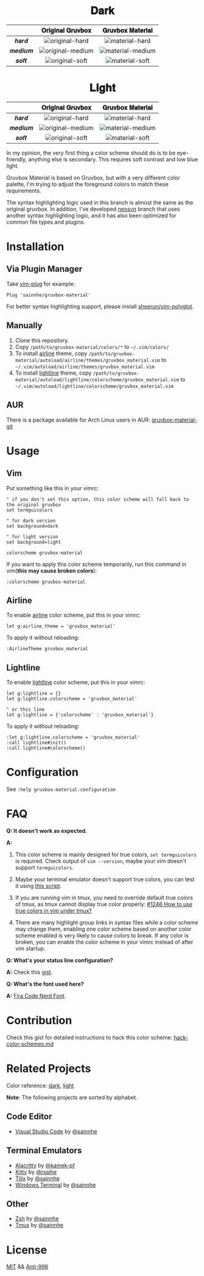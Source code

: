 <h1 align="center">
𝐃𝐚𝐫𝐤
</h1>

|        |                                                     𝐎𝐫𝐢𝐠𝐢𝐧𝐚𝐥 𝐆𝐫𝐮𝐯𝐛𝐨𝐱                                                     |                                                     𝐆𝐫𝐮𝐯𝐛𝐨𝐱 𝐌𝐚𝐭𝐞𝐫𝐢𝐚𝐥                                                     |
| :----: | :----------------------------------------------------------------------------------------------------------------------: | :----------------------------------------------------------------------------------------------------------------------: |
|  𝒉𝒂𝒓𝒅  |  ![original-hard](https://user-images.githubusercontent.com/37491630/64962022-32bd6100-d886-11e9-9504-f924c07022ae.png)  |  ![material-hard](https://user-images.githubusercontent.com/37491630/64961995-289b6280-d886-11e9-9b8b-c5ea74d8da5f.png)  |
| 𝒎𝒆𝒅𝒊𝒖𝒎 | ![original-medium](https://user-images.githubusercontent.com/37491630/64962019-318c3400-d886-11e9-99cf-4ea0145c0ae3.png) | ![material-medium](https://user-images.githubusercontent.com/37491630/65002822-156baf80-d8e5-11e9-9b20-ffe920584c5a.png) |
|  𝒔𝒐𝒇𝒕  |  ![original-soft](https://user-images.githubusercontent.com/37491630/64962028-34872480-d886-11e9-828c-073cc40e8701.png)  |  ![material-soft](https://user-images.githubusercontent.com/37491630/64962007-2c2ee980-d886-11e9-8a11-aacff84d33f7.png)  |

<h1 align="center">
𝐋𝐢𝐠𝐡𝐭
</h1>

|        |                                                     𝐎𝐫𝐢𝐠𝐢𝐧𝐚𝐥 𝐆𝐫𝐮𝐯𝐛𝐨𝐱                                                     |                                                     𝐆𝐫𝐮𝐯𝐛𝐨𝐱 𝐌𝐚𝐭𝐞𝐫𝐢𝐚𝐥                                                     |
| :----: | :----------------------------------------------------------------------------------------------------------------------: | :----------------------------------------------------------------------------------------------------------------------: |
|  𝒉𝒂𝒓𝒅  |  ![original-hard](https://user-images.githubusercontent.com/37491630/64962226-934c9e00-d886-11e9-91fc-c67b08cb6da4.png)  |  ![material-hard](https://user-images.githubusercontent.com/37491630/64962200-8c259000-d886-11e9-9ecb-540f1ccb0b4b.png)  |
| 𝒎𝒆𝒅𝒊𝒖𝒎 | ![original-medium](https://user-images.githubusercontent.com/37491630/64962235-95aef800-d886-11e9-96a5-1cdf59857e55.png) | ![material-medium](https://user-images.githubusercontent.com/37491630/64962206-8e87ea00-d886-11e9-9734-33cdc496dca6.png) |
|  𝒔𝒐𝒇𝒕  |  ![original-soft](https://user-images.githubusercontent.com/37491630/64962251-98a9e880-d886-11e9-82e8-be7e1bc8e15c.png)  |  ![material-soft](https://user-images.githubusercontent.com/37491630/64962218-9182da80-d886-11e9-9b22-f4a4a39f80f0.png)  |

In my opinion, the very first thing a color scheme should do is to be eye-friendly, anything else is secondary. This requires soft contrast and low blue light.

Gruvbox Material is based on Gruvbox, but with a very different color palette, I'm trying to adjust the foreground colors to match these requirements.

The syntax highlighting logic used in this branch is almost the same as the original gruvbox. In addition, I've developed [neosyn](https://github.com/sainnhe/gruvbox-material/tree/neosyn) branch that uses another syntax highlighting logic, and it has also been optimized for common file types and plugins.

# Installation

## Via Plugin Manager

Take [vim-plug](https://github.com/junegunn/vim-plug) for example:

```vim
Plug 'sainnhe/gruvbox-material'
```

For better syntax highlighting support, please install [sheerun/vim-polyglot](https://github.com/sheerun/vim-polyglot).

## Manually

1. Clone this repository.
2. Copy `/path/to/gruvbox-material/colors/*` to `~/.vim/colors/`
3. To install [airline](https://github.com/vim-airline/vim-airline) theme, copy `/path/to/gruvbox-material/autoload/airline/themes/gruvbox_material.vim` to `~/.vim/autoload/airline/themes/gruvbox_material.vim`
4. To install [lightline](https://github.com/itchyny/lightline.vim) theme, copy `/path/to/gruvbox-material/autoload/lightline/colorscheme/gruvbox_material.vim` to `~/.vim/autoload/lightline/colorscheme/gruvbox_material.vim`

## AUR

There is a package available for Arch Linux users in AUR: [gruvbox-material-git](https://aur.archlinux.org/packages/gruvbox-material-git/)

# Usage

## Vim

Put something like this in your vimrc:

```vim
" if you don't set this option, this color scheme will fall back to the original gruvbox
set termguicolors

" for dark version
set background=dark

" for light version
set background=light

colorscheme gruvbox-material
```

If you want to apply this color scheme temporarily, run this command in vim(**this may cause broken colors**):

```vim
:colorscheme gruvbox-material
```

## Airline

To enable [airline](https://github.com/vim-airline/vim-airline) color scheme, put this in your vimrc:

```vim
let g:airline_theme = 'gruvbox_material'
```

To apply it without reloading:

```vim
:AirlineTheme gruvbox_material
```

## Lightline

To enable [lightline](https://github.com/itchyny/lightline.vim) color scheme, put this in your vimrc:

```vim
let g:lightline = {}
let g:lightline.colorscheme = 'gruvbox_material'

" or this line
let g:lightline = {'colorscheme' : 'gruvbox_material'}
```

To apply it without reloading:

```vim
:let g:lightline.colorscheme = 'gruvbox_material'
:call lightline#init()
:call lightline#colorscheme()
```

# Configuration

See `:help gruvbox-material-configuration`

# FAQ

**Q: It doesn't work as expected.**

**A:**

1. This color scheme is mainly designed for true colors, `set termguicolors` is required. Check output of `vim --version`, maybe your vim doesn't support `termguicolors`.

2. Maybe your terminal emulator doesn't support true colors, you can test it using [this script](https://unix.stackexchange.com/questions/404414/print-true-color-24-bit-test-pattern).

3. If you are running vim in tmux, you need to override default true colors of tmux, as tmux cannot display true color properly: [#1246 How to use true colors in vim under tmux?](https://github.com/tmux/tmux/issues/1246)

4. There are many highlight group links in syntax files while a color scheme may change them, enabling one color scheme based on another color scheme enabled is very likely to cause colors to break. If any color is broken, you can enable the color scheme in your vimrc instead of after vim startup.

**Q: What's your status line configuration?**

**A:** Check this [gist](https://gist.github.com/sainnhe/b8240bc047313fd6185bb8052df5a8fb).

**Q: What's the font used here?**

**A:** [Fira Code Nerd Font](https://github.com/ryanoasis/nerd-fonts/tree/master/patched-fonts/FiraCode).

# Contribution

Check this gist for detailed instructions to hack this color scheme: [hack-color-schemes.md](https://gist.github.com/sainnhe/911f78cbb092ac58c8734c423a464935)

# Related Projects

Color reference: [dark](https://github.com/sainnhe/gruvbox-material-vscode/blob/master/colors-dark.yml), [light](https://github.com/sainnhe/gruvbox-material-vscode/blob/master/colors-light.yml)

**Note**: The following projects are sorted by alphabet.

## Code Editor

- [Visual Studio Code](https://github.com/sainnhe/gruvbox-material-vscode) by [@sainnhe](https://github.com/sainnhe/)

## Terminal Emulators

- [Alacritty](https://gist.github.com/kamek-pf/2eae4f570061a97788a8a9ca4c893797) by [@kamek-pf](https://github.com/kamek-pf/)
- [Kitty](https://github.com/rsaihe/gruvbox-material-kitty) by [@rsaihe](https://github.com/rsaihe/)
- [Tilix](https://github.com/sainnhe/gruvbox-material-tilix) by [@sainnhe](https://github.com/sainnhe/)
- [Windows Terminal](https://gist.github.com/sainnhe/587a1bba123cb25a3ed83ced613c20c0) by [@sainnhe](https://github.com/sainnhe/)

## Other

- [Zsh](https://gist.github.com/sainnhe/f92372e14c59750b6ac8dc927ba9f7fe) by [@sainnhe](https://github.com/sainnhe/)
- [Tmux](https://gist.github.com/sainnhe/b8240bc047313fd6185bb8052df5a8fb) by [@sainnhe](https://github.com/sainnhe/)

# License

[MIT](./LICENSE) && [Anti-996](./Anti-996-LICENSE)
